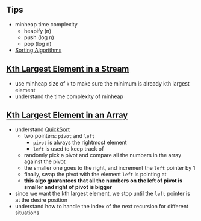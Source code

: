 
## Tips 
- minheap time complexity 
	- heapify (n)
	- push (log n)
	- pop (log n)
- [Sorting Algorithms](https://www.geeksforgeeks.org/sorting-algorithms/)

## [Kth Largest Element in a Stream](https://leetcode.com/problems/kth-largest-element-in-a-stream/)
- use minheap size of `k` to make sure the minimum is already kth largest element 
- understand the time complexity of minheap 

## [Kth Largest Element in an Array](https://leetcode.com/problems/kth-largest-element-in-an-array/description/)
- understand [QuickSort](https://www.geeksforgeeks.org/quick-sort/)
	- two pointers: `pivot` and `left` 
		- `pivot` is always the rightmost element 
		- `left` is used to keep track of 
	- randomly pick a pivot and compare all the numbers in the array against the pivot 
	- the smaller one goes to the right, and increment the `left` pointer by 1 
	- finally, swap the pivot with the element `left` is pointing at 
	- **this algo guarantees that all the numbers on the left of pivot is smaller and right of pivot is bigger**
- since we want the kth largest element, we stop until the `left` pointer is at the desire position 
- understand how to handle the index of the next recursion for different situations 

